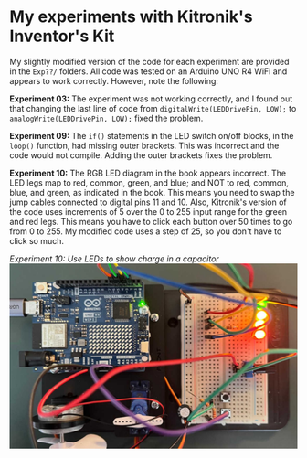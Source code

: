 # My experiments with Kitronik's Inventor's Kit

My slightly modified version of the code for each experiment are provided in the `Exp??/` folders. All code was tested on an Arduino UNO R4 WiFi and appears to work correctly. However, note the following:

**Experiment 03:** The experiment was not working correctly, and I found out that changing the last line of code from `digitalWrite(LEDDrivePin, LOW);` to `analogWrite(LEDDrivePin, LOW);` fixed the problem.

**Experiment 09:** The `if()` statements in the LED switch on/off blocks, in the `loop()` function, had missing outer brackets. This was incorrect and the code would not compile. Adding the outer brackets fixes the problem.

**Experiment 10:** The RGB LED diagram in the book appears incorrect. The LED legs map to red, common, green, and blue; and NOT to red, common, blue, and green, as indicated in the book. This means you need to swap the jump cables connected to digital pins 11 and 10. Also, Kitronik's version of the code uses increments of 5 over the 0 to 255 input range for the green and red legs. This means you have to click each button over 50 times to go from 0 to 255. My modified code uses a step of 25, so you don't have to click so much.

_Experiment 10: Use LEDs to show charge in a capacitor_
![](UnoR4WiFi-Exp09.jpg)
